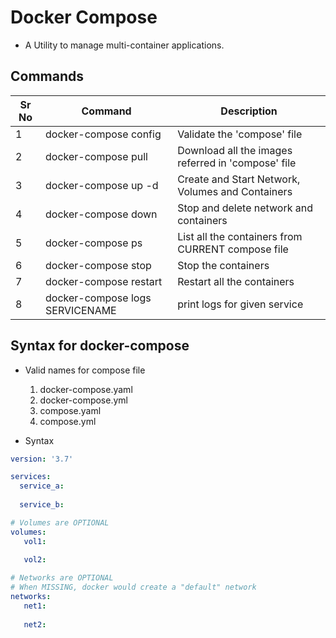 # Docker Compose

- A Utility to manage multi-container applications.

## Commands

Sr No | Command | Description
-----|-----|-------
1 | docker-compose config | Validate the 'compose' file
2 | docker-compose pull   | Download all the images referred in 'compose' file
3 | docker-compose up -d  | Create and Start Network, Volumes and Containers
4 | docker-compose down   | Stop and delete network and containers
5 | docker-compose ps     | List all the containers from CURRENT compose file
6 | docker-compose stop   | Stop the containers
7 | docker-compose restart | Restart all the containers
8 | docker-compose logs  SERVICENAME | print logs for given service


## Syntax for docker-compose

* Valid names for compose file

    1. docker-compose.yaml
    2. docker-compose.yml
    3. compose.yaml
    4. compose.yml

* Syntax

```yaml
version: '3.7'

services:
  service_a:
  
  service_b:

# Volumes are OPTIONAL
volumes:
   vol1:
   
   vol2:

# Networks are OPTIONAL
# When MISSING, docker would create a "default" network
networks:
   net1:
   
   net2:
```